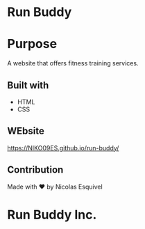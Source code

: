 # Run Buddy

# Purpose
A website that offers fitness training services.

## Built with 
* HTML
* CSS

## WEbsite
https://NIKO09ES.github.io/run-buddy/

## Contribution
Made with ❤️ by Nicolas Esquivel

# Run Buddy Inc.